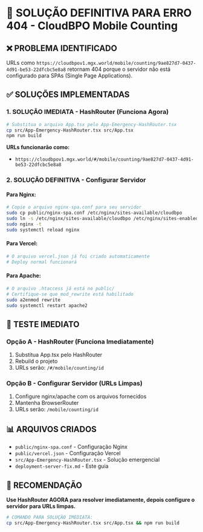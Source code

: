 # 🚨 SOLUÇÃO DEFINITIVA PARA ERRO 404 - CloudBPO Mobile Counting

## ❌ PROBLEMA IDENTIFICADO
URLs como `https://cloudbpov1.mgx.world/mobile/counting/9ae827d7-0437-4d91-be53-22dfcbc5e8a8` retornam 404 porque o servidor não está configurado para SPAs (Single Page Applications).

## ✅ SOLUÇÕES IMPLEMENTADAS

### 1. SOLUÇÃO IMEDIATA - HashRouter (Funciona Agora)
```bash
# Substitua o arquivo App.tsx pelo App-Emergency-HashRouter.tsx
cp src/App-Emergency-HashRouter.tsx src/App.tsx
npm run build
```

**URLs funcionarão como:**
- `https://cloudbpov1.mgx.world/#/mobile/counting/9ae827d7-0437-4d91-be53-22dfcbc5e8a8`

### 2. SOLUÇÃO DEFINITIVA - Configurar Servidor

#### Para Nginx:
```bash
# Copie o arquivo nginx-spa.conf para seu servidor
sudo cp public/nginx-spa.conf /etc/nginx/sites-available/cloudbpo
sudo ln -s /etc/nginx/sites-available/cloudbpo /etc/nginx/sites-enabled/
sudo nginx -t
sudo systemctl reload nginx
```

#### Para Vercel:
```bash
# O arquivo vercel.json já foi criado automaticamente
# Deploy normal funcionará
```

#### Para Apache:
```bash
# O arquivo .htaccess já está no public/
# Certifique-se que mod_rewrite está habilitado
sudo a2enmod rewrite
sudo systemctl restart apache2
```

## 🔧 TESTE IMEDIATO

### Opção A - HashRouter (Funciona Imediatamente)
1. Substitua App.tsx pelo HashRouter
2. Rebuild o projeto
3. URLs serão: `/#/mobile/counting/id`

### Opção B - Configurar Servidor (URLs Limpas)
1. Configure nginx/apache com os arquivos fornecidos
2. Mantenha BrowserRouter
3. URLs serão: `/mobile/counting/id`

## 📊 ARQUIVOS CRIADOS
- `public/nginx-spa.conf` - Configuração Nginx
- `public/vercel.json` - Configuração Vercel
- `src/App-Emergency-HashRouter.tsx` - Solução emergencial
- `deployment-server-fix.md` - Este guia

## 🚀 RECOMENDAÇÃO
**Use HashRouter AGORA para resolver imediatamente, depois configure o servidor para URLs limpas.**

```bash
# COMANDO PARA SOLUÇÃO IMEDIATA:
cp src/App-Emergency-HashRouter.tsx src/App.tsx && npm run build
```